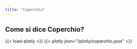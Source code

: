 ```yaml
---
title: "Coperchio"
---
```


## Come si dice Coperchio?

{{< load-plotly >}}
{{< plotly json="/plotly/coperchio.json" >}}
